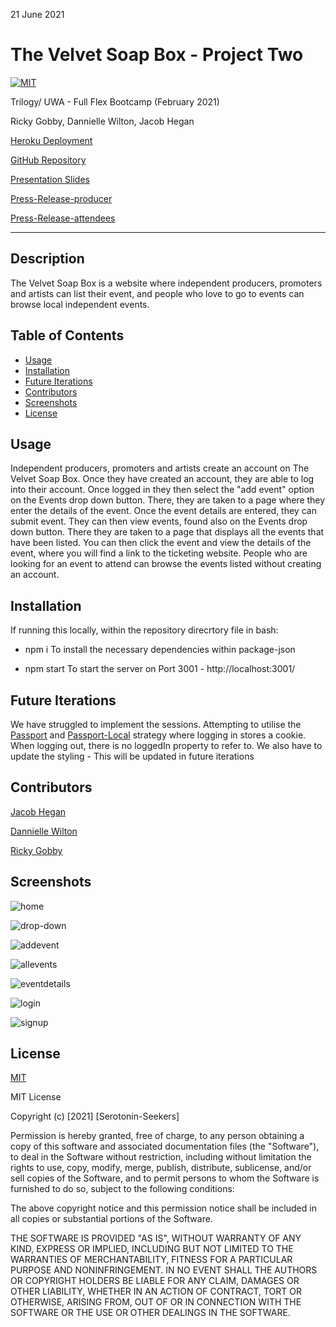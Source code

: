 21 June 2021

# The Velvet Soap Box - Project Two

[![MIT](https://img.shields.io/badge/licence-MIT-brightgreen)](https://choosealicense.com/licenses/mit/)

Trilogy/ UWA - Full Flex Bootcamp (February 2021)

Ricky Gobby, Dannielle Wilton, Jacob Hegan

[Heroku Deployment](https://event-woo-serotonin-seekers.herokuapp.com/)

[GitHub Repository](https://github.com/Serotonin-Seekers/Evento2)

[Presentation Slides](https://docs.google.com/presentation/d/1qzrrYmGCNNRJHp-rD_4mxemecABFWR4aL8QNxkXco0w/edit?usp=sharing)

[Press-Release-producer](./marketing/pressrelease-producer.md)

[Press-Release-attendees](./marketing/press-release-attendees.md)

---

## Description

The Velvet Soap Box is a website where independent producers, promoters and artists can list their event, and people who love to go to events can browse local independent events.

## Table of Contents

- [Usage](#usage)
- [Installation](#installation)
- [Future Iterations](#future-iterations)
- [Contributors](#contributors)
- [Screenshots](#screenshots)
- [License](#license)

## Usage

Independent producers, promoters and artists create an account on The Velvet Soap Box. Once they have created an account, they are able to log into their account. Once logged in they then select the "add event" option on the Events drop down button. There, they are taken to a page where they enter the details of the event. Once the event details are entered, they can submit event. They can then view events, found also on the Events drop down button. There they are taken to a page that displays all the events that have been listed. You can then click the event and view the details of the event, where you will find a link to the ticketing website.
People who are looking for an event to attend can browse the events listed without creating an account.

## Installation

If running this locally, within the repository direcrtory file in bash:

- npm i
  To install the necessary dependencies within package-json

- npm start
  To start the server on Port 3001 - http://localhost:3001/

## Future Iterations

We have struggled to implement the sessions. Attempting to utilise the
[Passport](https://www.npmjs.com/package/passport) and [Passport-Local](https://www.npmjs.com/package//passport-local) strategy where logging in stores a cookie. When logging out, there is no loggedIn property to refer to. We also have to update the styling - This will be updated in future iterations

## Contributors

[Jacob Hegan](https://github.com/heganjr)

[Dannielle Wilton](https://github.com/DanniWilton)

[Ricky Gobby](https://github.com/Au-RiZeR)

## Screenshots

![home](./marketing/readme-images/home.PNG)

![drop-down](./marketing/readme-images/drop-down.PNG)

![addevent](./marketing/readme-images/addevent.PNG)

![allevents](./marketing/readme-images/allevents.PNG)

![eventdetails](./marketing/readme-images/eventdetails.PNG)

![login](./marketing/readme-images/login.PNG)

![signup](./marketing/readme-images/signup.PNG)

## License

[MIT](https://choosealicense.com/licenses/mit/)

MIT License

Copyright (c) [2021] [Serotonin-Seekers]

Permission is hereby granted, free of charge, to any person obtaining a copy
of this software and associated documentation files (the "Software"), to deal
in the Software without restriction, including without limitation the rights
to use, copy, modify, merge, publish, distribute, sublicense, and/or sell
copies of the Software, and to permit persons to whom the Software is
furnished to do so, subject to the following conditions:

The above copyright notice and this permission notice shall be included in all
copies or substantial portions of the Software.

THE SOFTWARE IS PROVIDED "AS IS", WITHOUT WARRANTY OF ANY KIND, EXPRESS OR
IMPLIED, INCLUDING BUT NOT LIMITED TO THE WARRANTIES OF MERCHANTABILITY,
FITNESS FOR A PARTICULAR PURPOSE AND NONINFRINGEMENT. IN NO EVENT SHALL THE
AUTHORS OR COPYRIGHT HOLDERS BE LIABLE FOR ANY CLAIM, DAMAGES OR OTHER
LIABILITY, WHETHER IN AN ACTION OF CONTRACT, TORT OR OTHERWISE, ARISING FROM,
OUT OF OR IN CONNECTION WITH THE SOFTWARE OR THE USE OR OTHER DEALINGS IN THE
SOFTWARE.
